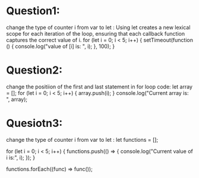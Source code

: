 # Question1:
change the type of counter i from var to let : 
Using let creates a new lexical scope for each iteration of the loop, ensuring that each callback function captures the correct value of i.
for (let i = 0; i < 5; i++) {
  setTimeout(function () {
    console.log("value of [i] is: ", i);
  }, 100);
}

# Question2:
change the positiion of the first and last statement in for loop code: 
let array = [];
for (let i = 0; i < 5; i++) {
  array.push(i);
}
console.log("Current array is: ", array);

# Quesiotn3:
change the type of counter i from var to let : 
let functions = [];

for (let i = 0; i < 5; i++) {
  functions.push(() => {
    console.log("Current value of i is:", i);
  });
}

functions.forEach((func) => func());
